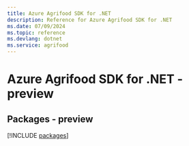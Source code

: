 ```yaml
---
title: Azure Agrifood SDK for .NET
description: Reference for Azure Agrifood SDK for .NET
ms.date: 07/09/2024
ms.topic: reference
ms.devlang: dotnet
ms.service: agrifood
---
```

# Azure Agrifood SDK for .NET - preview
## Packages - preview
[!INCLUDE [packages](agrifood-index.md)]
